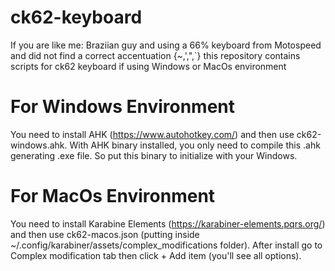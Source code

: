 # ck62-keyboard
If you are like me: Braziian guy and using a 66% keyboard from Motospeed and did not find a correct accentuation {~,',",`} this repository contains scripts for ck62 keyboard if using Windows or MacOs environment

# For Windows Environment
You need to install AHK (https://www.autohotkey.com/) and then use ck62-windows.ahk. With AHK binary installed, you only need to compile this .ahk generating .exe file. So put this binary to initialize with your Windows. 

# For MacOs Environment
You need to install Karabine Elements (https://karabiner-elements.pqrs.org/) and then use ck62-macos.json (putting inside ~/.config/karabiner/assets/complex_modifications folder). After install go to Complex modification tab then click + Add item (you'll see all options).
